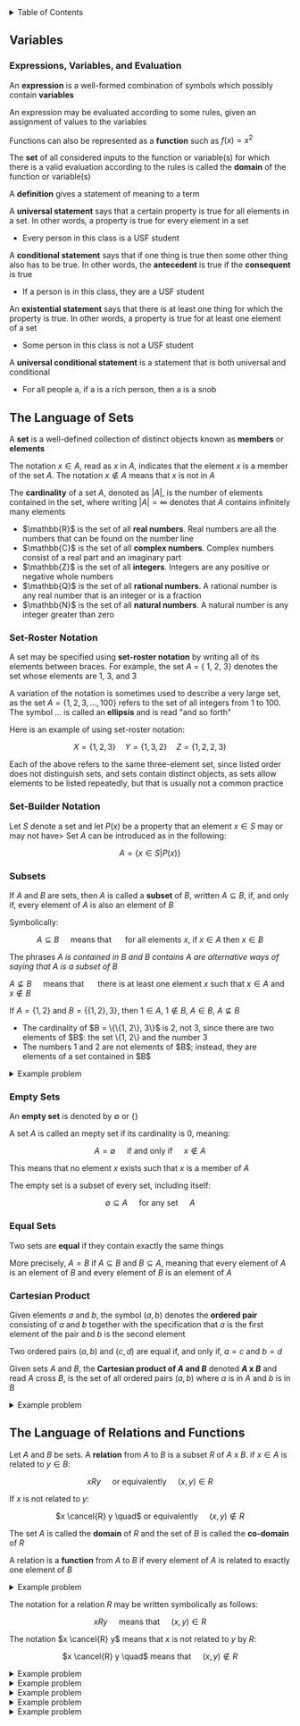 <details>
<summary>Table of Contents</summary>
<ol>
  <li>
    <a href='#variables'>Variables</a>
  </li>
  <li>
    <a href='#the-language-of-sets'>The Language of Sets</a>
  </li>
  <li>
    <a href='#the-language-of-relations-and-functions'>The Language of Relations and Functions</a>
  </li>
</ol>
</details>

## Variables
### Expressions, Variables, and Evaluation
An <strong>expression</strong> is a well-formed combination of symbols which possibly contain <strong>variables</strong>

An expression may be evaluated according to some rules, given an assignment of values to the variables

Functions can also be represented as a <strong>function</strong> such as $f(x) = x^2$

The <strong>set</strong> of all considered inputs to the function or variable(s) for which there is a valid evaluation according to the rules is called the <strong>domain</strong> of the function or variable(s)

A <strong>definition</strong> gives a statement of meaning to a term

A <strong>universal statement</strong> says that a certain property is true for all elements in a set. In other words, a property is true for every element in a set
<ul>
  <li>Every person in this class is a USF student</li>
</ul>

A <strong>conditional statement</strong> says that if one thing is true then some other thing also has to be true. In other words, the <strong>antecedent</strong> is true if the <strong>consequent</strong> is true
<ul>
  <li>If a person is in this class, they are a USF student</li>
</ul>

An <strong>existential statement</strong> says that there is at least one thing for which the property is true. In other words, a property is true for at least one element of a set
<ul>
  <li>Some person in this class is not a USF student</li>
</ul>

A <strong>universal conditional statement</strong> is a statement that is both universal and conditional
<ul>
  <li>For all people a, if a is a rich person, then a is a snob</li>
</ul>  

## The Language of Sets
A <strong>set</strong> is a well-defined collection of distinct objects known as <strong>members</strong> or <strong>elements</strong>

The notation $x \in A$, read as $x$ in $A$, indicates that the element $x$ is a member of the set $A$. The notation $x \notin A$ means that $x$ is not in $A$

The <strong>cardinality</strong> of a set $A$, denoted as $|A|$, is the number of elements contained in the set, where writing $|A| = \infty$ denotes that $A$ contains infinitely many elements

<ul>
  <li>$\mathbb{R}$ is the set of all <strong>real numbers</strong>. Real numbers are all the numbers that can be found on the number line</li>
  <li>$\mathbb{C}$ is the set of all <strong>complex numbers</strong>. Complex numbers consist of a real part and an imaginary part</li>
  <li>$\mathbb{Z}$ is the set of all <strong>integers</strong>. Integers are any positive or negative whole numbers</li>
  <li>$\mathbb{Q}$ is the set of all <strong>rational numbers</strong>. A rational number is any real number that is an integer or is a fraction</li>
  <li>$\mathbb{N}$ is the set of all <strong>natural numbers</strong>. A natural number is any integer greater than zero</li>
</ul>  

### Set-Roster Notation
A set may be specified using <strong>set-roster notation</strong> by writing all of its elements between braces. For example, the set $A$ = &#123; 1, 2, 3&#125; denotes the set whose elements are 1, 3, and 3

A variation of the notation is sometimes used to describe a very large set, as the set 
$A = \{1, 2, 3, ..., 100\}$ refers to the set of all integers from 1 to 100. The symbol ... is called an <strong>ellipsis</strong> and is read "and so forth"

Here is an example of using set-roster notation:

$$
X = \{1, 2, 3\} \quad Y = \{1, 3, 2\} \quad Z = \{1, 2, 2, 3\}
$$

Each of the above refers to the same three-element set, since listed order does not distinguish sets, and sets contain distinct objects, as sets allow elements to be listed repeatedly, but that is usually not a common practice

### Set-Builder Notation
Let $S$ denote a set and let $P(x)$ be a property that an element $x \in S$ may or may not have> Set $A$ can be introduced as in the following:

$$
A = \{ x \in S | P(x) \}
$$

### Subsets
If $A$ and $B$ are sets, then $A$ is called a <strong>subset</strong> of $B$, written $A \subseteq B$, if, and only if, every element of $A$ is also an element of $B$

Symbolically:

<div align="center">

$A \subseteq B \quad$ means that $\quad$ for all elements $x$, if $x \in A$ then $x \in B$ 
</div>

The phrases <em>$A$ is contained in $B$ and $B$ contains $A$ are alternative ways of saying that $A$ is a subset of $B$</em>

$A \nsubseteq B \quad$ means that $\quad$ there is at least one element $x$ such that $x \in A$ and $x \notin B$

If $A = \{1, 2\}$ and $B = \{\{1, 2\}, 3\}$, then $1 \in A$, $1 \notin B$, $A \in B$, $A \nsubseteq B$
<ul>
  <li>The cardinality of $B = \{\{1, 2\}, 3\}$ is 2, not 3, since there are two elements of $B$: the set \{1, 2\} and the number 3</li>
  <li>The numbers 1 and 2 are not elements of $B$; instead, they are elements of a set contained in $B$</li>
</ul>  

<details>
    <summary>Example problem</summary>

<ol type="a">
  <li>Is $2 \in \{1, 2, 3\}$</li>
  <li>Is $\{3\} \subseteq \{3\}$</li>
  <li>Is $\{1, 2\} \in \{1, 2, 3\}$</li>
  <li>Is $\{2\} \in \{\{1\}, \{2\}, \{3\}}$</li>
  <li>Is $1 \in \{\{1\}, 2, 3\}$</li>
  <li>Is $\{2\} \in \{1, 2, 3\}$</li>
  <li>Is $\{1, 3\} \subseteq \{1, 2, 3\}$</li>
  <li>Is $2 \in \{\{1\}, \{2\}, \{3\}\}$
  <li>Is $\{3\} \subseteq \{1, 2, 3\}$</li>
  <li>Is $2 \in \{\{2\}, 3\}$</li>
</ol>  
<ul>  
  <details>
    <summary>Solution</summary>
<ol type="a">
  <li>Yes, the element 2 is indeed in the set</li>
  <li>Yes, $\{3\}$ is a subset of itself because all of the elements in the set, 3, are within itself</li>
  <li>No, $\{1, 2\}$ is a set and there is no element in $\{1, 2, 3\}$ that is a set</li>
  <li>Yes, $\{2\}$ is an element in the set since there an element in the set which contains the $\{2\}$ set</li>
  <li>No, 1 is not an element in the set. An element of the set is $\{1\}$, not 1</li>
  <li>Yes, $\{2\}$ is a subset of the set</li>
  <li>Yes, both elements in this set, $\{1, 3\}$, can be found in this set, $\{1, 2, 3\}$</li>
  <li>No, 2 is not an element of the set since the elements of the set are other sets</li>
  <li>Yes, $\{3\}$ is a subset of the set since the set $\{3\}$ is a subset of the larger set, since the large set has an element with the value 3</li>
  <li>No, 2 is not an element of the set; however, \{2\}$ is an element of the set</li>
</ol>
</details>
</ul>  
</details>

### Empty Sets
An <strong>empty set</strong> is denoted by $\emptyset$ or $\{\}$

A set $A$ is called an mepty set if its cardinality is 0, meaning:

<div align="center">

$A = \emptyset \quad$ if and only if $\quad x \notin A$
</div>

This means that no element $x$ exists such that $x$ is a member of $A$

The empty set is a subset of every set, including itself:

<div align="center">

$\emptyset \subseteq A \quad$ for any set $\quad A$
</div>

### Equal Sets
Two sets are <strong>equal</strong> if they contain exactly the same things

More precisely, $A = B$ if $A \subseteq B$ and $B \subseteq A$, meaning that every element of $A$ is an element of $B$ and every element of $B$ is an element of $A$

### Cartesian Product
Given elements $a$ and $b$, the symbol $(a, b)$ denotes the <strong>ordered pair</strong> consisting of $a$ and $b$ together with the specification that $a$ is the first element of the pair and $b$ is the second element

Two ordered pairs $(a, b)$ and $(c, d)$ are equal if, and only if, $a = c$ and $b = d$

Given sets $A$ and $B$, the <strong>Cartesian product of $A$ and $B$</strong> denoted <strong>$A$ x $B$</strong> and read $A$ cross $B$, is the set of all ordered pairs $(a, b)$ where $a$ is in $A$ and $b$ is in $B$

<details>
    <summary>Example problem</summary>

Let $A = \{1, 2, 3\} and B = \{u, v\}$
<ol type="a">
  <li>Find $A$ x $B$</li> 
  <li>Find $B$ x $B$</li>
</ol>  
<ul>  
  <details>
    <summary>Solution</summary>
<ol type="a">
  <li>$A$ x $B$ = $\{(1, u), (2, u), (3, u), (1, v), (2, v), (3, v)\}$</li>
  <li>$B$ x $B$ = $\{(u, u), (v, u), (v, u), (v, v)\}$</li>
</ol>  
</details>
</ul>  
</details>

## The Language of Relations and Functions
Let $A$ and $B$ be sets. A <strong>relation</strong> from $A$ to $B$ is a subset $R$ of $A$ x $B$. if $x \in A$ is related to $y \in B$:

<div align="center">

$x R y \quad$ or equivalently $\quad (x, y) \in R$
</div>

If $x$ is not related to $y$:

<div align="center">

$x \cancel{R} y \quad$ or equivalently $\quad (x, y) \notin R$
</div>

The set $A$ is called the <strong>domain</strong> of $R$ and the set of $B$ is called the <strong>co-domain</strong> of $R$

A relation is a <strong>function</strong> from $A$ to $B$ if every element of $A$ is related to exactly one element of $B$

<details>
    <summary>Example problem</summary>

Let $A = \{0, 1, 2\}$ and $B = \{1, 2, 3\}$ and let's say that an element $x$ in $A$ is related to an element $y$ in $B$ if, and only if, $x$ is less than $y$. Use the notation $x R y$ as a shorthand for the sentence $x$ is related to $y$
<ul>  
  <details>
    <summary>Solution</summary>

0 $R$ 1 $\quad$ since $\quad$ 0 < 1<br />
0 $R$ 2 $\quad$ since $\quad$ 0 < 2<br />
0 $R$ 3 $\quad$ since $\quad$ 0 < 3<br />
1 $\cancel{R}$ 1 $\quad$ since $\quad$ 1 $\cancel{<}$ 1<br />
1 $R$ 2 $\quad$ since $\quad$ 1 < 2<br />
1 $R$ 3 $\quad$ since $\quad$ 1 < 3<br />
2 $\cancel{R}$ 1 $\quad$ since $\quad$ 2 $\cancel{<}$ 1<br />
2 $\cancel{R}$ 2 $\quad$ since $\quad$ 2 $\cancel{<}$ 2<br />
2 $R$ 3 $\quad$ since $\quad$ 2 < 3<br /><br />

$R = \{(0, 1), (0, 2), (0, 3), (1, 2), (1, 3), (2, 3)\}$
</details>
</ul>  
</details>

The notation for a relation $R$ may be written symbolically as follows:
<div align="center">

$x R y \quad$ means that $\quad (x, y) \in R$
</div>

The notation $x \cancel{R} y$ means that $x$ is not related to $y$ by $R$:
<div align="center">

$x \cancel{R} y \quad$ means that $\quad (x, y) \notin R$
</div>

<details>
    <summary>Example problem</summary>

Let $C = D = \{-3, -2, -1, 1, 2, 3\}$ and define a relation $S$ from $C$ to $D$ as follows

<div align="center">

For every $(x, y) \in C$ x $D, (x, y) \in S$ means that $1/x - 1/y$ is an integer
</div>
<ol type="a">
  <li>
  
  Is $2 S 2$<br />
  Is $-1 S -1$<br />
  Is $(3, 3) \in S$<br />
  Is $(3, -3) \in S$</li>
  <li>Write $S$ as a set of ordered pairs</li>
  <li>What is the domain of $S$<br />
  What is the co-domain of $S$</li>
</ol>
<ul>  
  <details>
    <summary>Solution</summary>

<ol type="a">
  <li>
  
  $1/2 - 1/2 = 0$, which is an integer. So $2 R 2$<br />
  $-1/2 + 1/2 = 0$, which is an integer. So $-1 R -1$<br />
  $1/3 - 1/3 = 0$, which is an integer. So $(3, 3) \in S$<br />
  $1/3 + 1/3 = 2/3$, which is not an integer. So $(3, -3) \in S$</li>
  <li>
  
  $S = \{(-3, -3), (-2, -2), (-2, 2), (-1, -1), (-1, 1), (1, -1). (1, 1), (2, -2), (2, 2), (3, 3)\}$</li>
  <li>

  domain of $S = \{-3, -2, -1, 1, 2, 3\}$<br />
  co-domain of $S = \{-3, -2, -1, 1, 2, 3\}$</li>
</ol>  
</details>
</ul>  
</details>

<details>
    <summary>Example problem</summary>

Let $G = \{-2, 0, 2\}$ and $H = \{4, 6, 8\}$ and define a relation $V$ from $G$ to $H$ as follows

<div align="center">

For every $(x, y) \in G$ x $H, (x, y) \in V$ means that $(x - y)/ 4$ is an integer
</div>
<ol type="a">
  <li>
  
  Is $2 V 6$<br />
  Is $-2 V 8$<br />
  Is $(0, 6) \in V$<br />
  Is $(2, 4) \in V$</li>
  <li>Write $S$ as a set of ordered pairs</li>
  <li>What is the domain of $V$<br />
  What is the co-domain of $V$</li>
</ol>
<ul>  
  <details>
    <summary>Solution</summary>

<ol type="a">
  <li>
  
  $(2 - 6) / 4 = -1$, which is an integer. So $2 V 6$<br />
  $(-2 - 8) / 4 = -10/4$, which is not an integer. So $-2 \cancel{V} 8$<br />
  $(0 - 6) / 4 = -6/4$, which is not an integer. So $(0, 6) \notin V$<br />
  $(2 - 4) / 4 = -2/4$, which is not an integer. So $(2, 4) \notin V$</li>
  <li>
  
  $V = \{(-2, 6), (0, 4), (0, 8), (2, 6)\}$</li>
  <li>

  domain of $V = \{-2, 0, 2\}$<br />
  co-domain of $V = \{4, 6, 8\}$</li>
</ol>  
</details>
</ul>  
</details>

<details>
    <summary>Example problem</summary>

Define a relation $S$ from <strong>$R$</strong> to <strong>$R$</strong> as follows:

<div align="center">

For every $(x, y) \in $<strong>$R$</strong> x <strong>$R$</strong>$, (x, y) \in S$ means that $x \geq y$
</div>
<ol type="a">
  <li>
  
  Is $(9, 8) \in S$<br />
  Is $(9, 9) \in S$<br />
  Is $9 S 10$<br />
  Is $(-1) S (-2)$</li>
  <li>Write $S$ as a set of ordered pairs</li>
</ol>
<ul>  
  <details>
    <summary>Solution</summary>

<ol type="a">
  <li>
  
  $9 \geq 8$, so $(9, 8) \in S$<br />
  $9 \geq 9$, so $(9, 9) \in S$<br />
  $9 \cancel{\geq} 8$, so $9 \cancel{S} 10$<br />
  $-1 \geq -2$, so $(-1) S (-2)$</li>
</ol>  
</details>
</ul>  
</details>

<details>
    <summary>Example problem</summary>

Define a relation $R$ from <strong>$R$</strong> to <strong>$R$</strong> as follows:

<div align="center">

For every $(x, y) \in $<strong>$R$</strong> x <strong>$R$</strong>$, (x, y) \in S$ means that $y = x$<sup>2</sup>
</div>
<ol type="a">
  <li>
  
  Is $(6, 36) \in R$<br />
  Is $(36, 6) \in R$<br />
  Is $(-5) R 25$<br />
  Is $25 R (-5)$</li>
</ol>
<ul>  
  <details>
    <summary>Solution</summary>

<ol type="a">
  <li>
  
  $36 = 6^2$, so $(6, 36) \in R$<br />
  $6 \cancel{=} 36^2$, so $(36, 6) \notin R$<br />
  $25=(-5)^2$, so $(-5) R 25$<br />
  $-5 \cancel{=} 25^2$, so $25 \cancel{R} (-5)$</li>
</ol>  
</details>
</ul>  
</details>

<details>
    <summary>Example problem</summary>

Let $A = \{2, 4\}$ and $B = \{1, 3, 5\}$ and define relations $U$, $V$, and $W$ from $A$ to $B$ as follows:

<div align="center">

For every $(x, y) \in A$ x $B$<br />
$(x, y) \in U$ means that $y - x > 2$,<br />
$(x, y) \in V$ means that $y - 1 = x/2$, and<br />
$W = \{(2, 5), (4, 1), (2, 3)\}$
</div>
<ul>  
  <details>
    <summary>Solution</summary>

$U = \{(2, 5)\}$
$V = \{(4, 3)\}$
</details>
</ul>  
</details>
